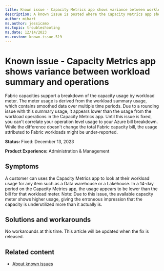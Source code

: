 ```yaml
---
title: Known issue - Capacity Metrics app shows variance between workload summary and operations
description: A known issue is posted where the Capacity Metrics app shows variance between workload summary and operations
author: mihart
ms.author: jessicamo
ms.topic: troubleshooting 
ms.date: 12/14/2023
ms.custom: known-issue-519
---
```


# Known issue - Capacity Metrics app shows variance between workload summary and operations

Fabric capacities support a breakdown of the capacity usage by workload meter. The meter usage is derived from the workload summary usage, which contains smoothed data over multiple time periods. Due to a rounding issue with this summary usage, it appears lower than the usage from the workload operations in the Capacity Metrics app. Until this issue is fixed, you can't correlate your operation level usage to your Azure bill breakdown. While the difference doesn't change the total Fabric capacity bill, the usage attributed to Fabric workloads might be under-reported.

**Status:** Fixed: December 13, 2023

**Product Experience:** Administration & Management

## Symptoms

A customer can uses the Capacity Metrics app to look at their workload usage for any item such as a Data warehouse or a Lakehouse.  In a 14-day period on the Capacity Metrics app, the usage appears to be lower than the bill for that workload meter. Note: Due to this issue, the available capacity meter shows higher usage, giving the erroneous impression that the capacity is underutilized more than it actually is.

## Solutions and workarounds

No workarounds at this time. This article will be updated when the fix is released.

## Related content

- [About known issues](https://support.fabric.microsoft.com/known-issues)
